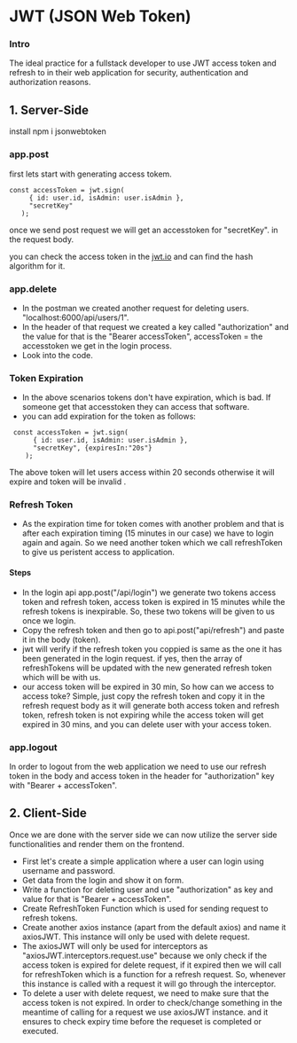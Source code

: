 # JWT (JSON Web Token)

### Intro
The ideal practice for a fullstack developer to use JWT access token and refresh to in their web application for security, authentication and authorization reasons.

## 1. Server-Side

install npm i jsonwebtoken

### app.post

first lets start with generating access tokem.

```
const accessToken = jwt.sign(
     { id: user.id, isAdmin: user.isAdmin },
     "secretKey"
   );
```

once we send post request we will get an accesstoken for "secretKey". in the request body.

you can check the access token in the [jwt.io](https://jwt.io/) and can find the hash algorithm for it.

### app.delete

- In the postman we created another request for deleting users.
  "localhost:6000/api/users/1".
- In the header of that request we created a key called "authorization" and the value for that is the "Bearer accessToken", accessToken = the accesstoken we get in the login process.
- Look into the code.

### Token Expiration

- In the above scenarios tokens don't have expiration, which is bad. If someone get that accesstoken they can access that software.
- you can add expiration for the token as follows:

```
 const accessToken = jwt.sign(
      { id: user.id, isAdmin: user.isAdmin },
      "secretKey", {expiresIn:"20s"}
    );
```

The above token will let users access within 20 seconds otherwise it will expire and token will be invalid
.

### Refresh Token

- As the expiration time for token comes with another problem and that is after each expiration timing (15 minutes in our case) we have to login again and again. So we need another token which we call refreshToken to give us peristent access to application.

#### Steps

- In the login api app.post("/api/login") we generate two tokens access token and refresh token, access token is expired in 15 minutes while the refresh tokens is inexpirable. So, these two tokens will be given to us once we login.
- Copy the refresh token and then go to api.post("api/refresh") and paste it in the body (token).
- jwt will verify if the refresh token you coppied is same as the one it has been generated in the login request. if yes, then the array of refreshTokens will be updated with the new generated refresh token which will be with us.
- our access token will be expired in 30 min, So how can we access to access toke? Simple, just copy the refresh token and copy it in the refresh request body as it will generate both access token and refresh token, refresh token is not expiring while the access token will get expired in 30 mins, and you can delete user with your access token.

### app.logout

In order to logout from the web application we need to use our refresh token in the body and access token in the header for "authorization" key with "Bearer + accessToken".

## 2. Client-Side

Once we are done with the server side we can now utilize the server side functionalities and render them on the frontend.

- First let's create a simple application where a user can login using username and password.
- Get data from the login and show it on form.
- Write a function for deleting user and use "authorization" as key and value for that is "Bearer + accessToken".
- Create RefreshToken Function which is used for sending request to refresh tokens.
- Create another axios instance (apart from the default axios) and name it axiosJWT. This instance will only be used with delete request.
- The axiosJWT will only be used for interceptors as "axiosJWT.interceptors.request.use" because we only check if the access token is expired for delete request, if it expired then we will call for refreshToken which is a function for a refresh request. So, whenever this instance is called with a request it will go through the interceptor.
- To delete a user with delete request, we need to make sure that the access token is not expired. In order to check/change something in the meantime of calling for a request we use axiosJWT instance. and it ensures to check expiry time before the requeset is completed or executed.
